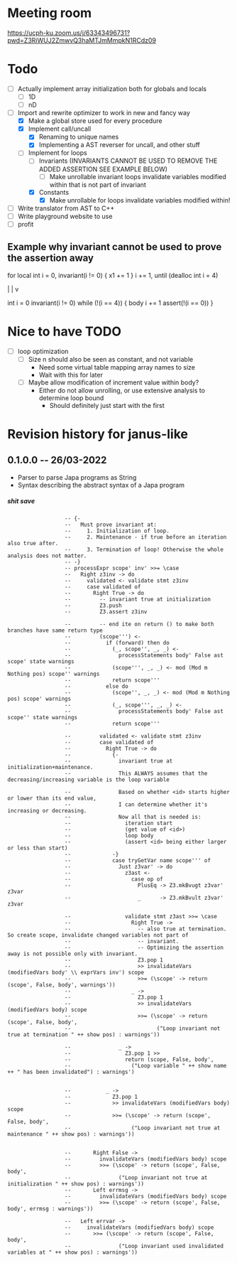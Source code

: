 # Meeting room
https://ucph-ku.zoom.us/j/63343496731?pwd=Z3RiWUJ2ZmwvQ3haMTJmMmpkN1RCdz09

# Todo
- [ ] Actually implement array initialization both for globals and locals
  - [ ] 1D
  - [ ] nD
- [ ] Import and rewrite optimizer to work in new and fancy way
  - [x] Make a global store used for every procedure
  - [x] Implement call/uncall
    - [x] Renaming to unique names
    - [x] Implementing a AST reverser for uncall, and other stuff
  - [ ] Implement for loops
      - [ ] Invariants (INVARIANTS CANNOT BE USED TO REMOVE THE ADDED ASSERTION SEE EXAMPLE BELOW)
        - [ ] Make unrollable invariant loops invalidate variables modified within that is not part of invariant
      - [x] Constants
        - [x] Make unrollable for loops invalidate variables modified within!
- [ ] Write translator from AST to C++
- [ ] Write playground website to use
- [ ] profit

## Example why invariant cannot be used to prove the assertion away
for local int i = 0, invariant(i != 0) {
  x1 += 1
} i += 1, until (dealloc int i = 4)

 | |
  v

int i = 0
invariant(i != 0)
while (!(i == 4)) {
    body
    i += 1
    assert(!(i == 0))
}

# Nice to have TODO
- [ ] loop optimization
  - [ ] Size n should also be seen as constant, and not variable
    * Need some virtual table mapping array names to size
    * Wait with this for later
  - [ ] Maybe allow modification of increment value within body?
    * Either do not allow unrolling, or use extensive analysis to determine loop bound
      * Should definitely just start with the first


# Revision history for janus-like

## 0.1.0.0 -- 26/03-2022

* Parser to parse Japa programs as String
* Syntax describing the abstract syntax of a Japa program


##### shit save
                      -- {-
                      --   Must prove invariant at:
                      --     1. Initialization of loop.
                      --     2. Maintenance - if true before an iteration also true after.
                      --     3. Termination of loop! Otherwise the whole analysis does not matter.
                      -- -}
                      -- processExpr scope' inv' >>= \case
                      --   Right z3inv -> do
                      --     validated <- validate stmt z3inv
                      --     case validated of
                      --       Right True -> do
                      --         -- invariant true at initialization
                      --         Z3.push
                      --         Z3.assert z3inv

                      --         -- end ite on return () to make both branches have same return type
                      --         (scope''') <-
                      --           if (forward) then do
                      --             (_, scope'', _, _) <-
                      --               processStatements body' False ast scope' state warnings
                      --             (scope''', _, _) <- mod (Mod m Nothing pos) scope'' warnings
                      --             return scope'''
                      --           else do
                      --             (scope'', _, _) <- mod (Mod m Nothing pos) scope' warnings
                      --             (_, scope''', _, _) <-
                      --               processStatements body' False ast scope'' state warnings
                      --             return scope'''

                      --         validated <- validate stmt z3inv
                      --         case validated of
                      --           Right True -> do
                      --             {-
                      --               invariant true at initialization+maintenance.
                      --               This ALWAYS assumes that the decreasing/increasing variable is the loop variable
                                  
                      --               Based on whether <id> starts higher or lower than its end value,
                      --               I can determine whether it's increasing or decreasing.
                      --               Now all that is needed is:
                      --                 iteration start
                      --                 (get value of <id>)
                      --                 loop body
                      --                 (assert <id> being either larger or less than start)
                      --             -}
                      --             case tryGetVar name scope''' of
                      --               Just z3var' -> do
                      --                 z3ast <-
                      --                   case op of
                      --                     PlusEq -> Z3.mkBvugt z3var' z3var
                      --                     _      -> Z3.mkBvult z3var' z3var
                                      
                      --                 validate stmt z3ast >>= \case
                      --                   Right True ->
                      --                     -- also true at termination. So create scope, invalidate changed variables not part of
                      --                     -- invariant.
                      --                     -- Optimizing the assertion away is not possible only with invariant.
                      --                     Z3.pop 1
                      --                     >> invalidateVars (modifiedVars body' \\ exprVars inv') scope
                      --                     >>= (\scope' -> return (scope', False, body', warnings'))
                      --                   _ ->
                      --                     Z3.pop 1
                      --                     >> invalidateVars (modifiedVars body) scope
                      --                     >>= (\scope' -> return (scope', False, body',
                      --                           ("Loop invariant not true at termination " ++ show pos) : warnings'))

                      --               _ ->
                      --                 Z3.pop 1 >>
                      --                 return (scope, False, body',
                      --                   ("Loop variable " ++ show name ++ " has been invalidated") : warnings')


                      --           _ ->
                      --             Z3.pop 1
                      --             >> invalidateVars (modifiedVars body) scope
                      --             >>= (\scope' -> return (scope', False, body',
                      --                   ("Loop invariant not true at maintenance " ++ show pos) : warnings'))

                            
                      --       Right False ->
                      --         invalidateVars (modifiedVars body) scope
                      --         >>= (\scope' -> return (scope', False, body',
                      --               ("Loop invariant not true at initialization " ++ show pos) : warnings'))
                      --       Left errmsg ->
                      --         invalidateVars (modifiedVars body) scope
                      --         >>= (\scope' -> return (scope', False, body', errmsg : warnings'))

                      --   Left errvar ->
                      --     invalidateVars (modifiedVars body) scope
                      --       >>= (\scope' -> return (scope', False, body',
                      --               ("Loop invariant used invalidated variables at " ++ show pos) : warnings'))